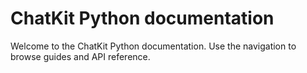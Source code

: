 # ChatKit Python documentation

Welcome to the ChatKit Python documentation. Use the navigation to browse guides and API reference.
